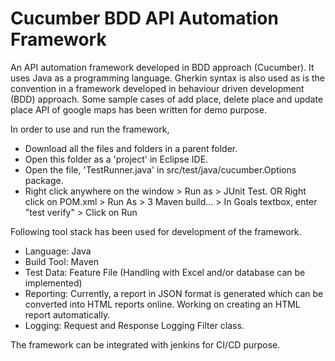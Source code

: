 # Cucumber BDD API Automation Framework
An API automation framework developed in BDD approach (Cucumber). It uses Java as a programming language. Gherkin syntax is also used as is the convention in a framework developed in behaviour driven development (BDD) approach. Some sample cases of add place, delete place and update place API of google maps has been written for demo purpose.

In order to use and run the framework, 
- Download all the files and folders in a parent folder. 
- Open this folder as a 'project' in Eclipse IDE.
- Open the file, 'TestRunner.java' in src/test/java/cucumber.Options package.
- Right click anywhere on the window > Run as > JUnit Test. OR Right click on POM.xml > Run As > 3 Maven build... > In Goals textbox, enter "test verify" > Click on Run

Following tool stack has been used for development of the framework.
- Language: Java
- Build Tool: Maven
- Test Data: Feature File (Handling with Excel and/or database can be implemented)
- Reporting: Currently, a report in JSON format is generated which can be converted into HTML reports online. Working on creating an HTML report automatically.
- Logging: Request and Response Logging Filter class.

The framework can be integrated with jenkins for CI/CD purpose.

